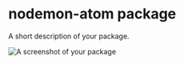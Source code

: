 # nodemon-atom package

A short description of your package.

![A screenshot of your package](https://f.cloud.nodemonhub.com/assets/69169/2290250/c35d867a-a017-11e3-86be-cd7c5bf3ff9b.gif)
